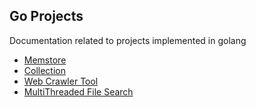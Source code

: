 ## Go Projects

Documentation related to projects implemented in golang

* [Memstore](/go-docs/cache.md)
* [Collection](/go-docs/collection.md)
* [Web Crawler Tool](/go-docs/web_crawler.md)
* [MultiThreaded File Search](/go-docs/multithred_search.md)